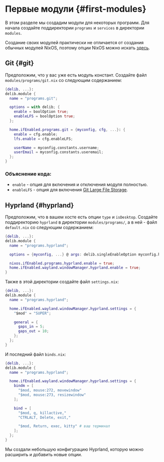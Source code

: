 # Первые модули {#first-modules}
В этом разделе мы создадим модули для некоторых программ. Для начала создайте поддиректории `programs` и `services` в директории `modules`.

Создание своих модулей практически не отличается от создания обычных модулей NixOS, поэтому опции NixOS можно искать [здесь](https://search.nixos.org/options?).

## Git {#git}
Предположим, что у вас уже есть модуль констант. Создайте файл `modules/programs/git.nix` со следующим содержанием:
```nix
{delib, ...}:
delib.module {
  name = "programs.git";

  options = with delib; {
    enable = boolOption true;
    enableLFS = boolOption true;
  };

  home.ifEnabled.programs.git = {myconfig, cfg, ...}: {
    enable = cfg.enable;
    lfs.enable = cfg.enableLFS;

    userName = myconfig.constants.username;
    userEmail = myconfig.constants.useremail;
  };
}
```

### Объяснение кода:
- `enable` - опция для включения и отключения модуля полностью.
- `enableLFS` - опция для включения [Git Large File Storage](https://github.com/git-lfs/git-lfs).

## Hyprland {#hyprland}
Предположим, что в вашем хосте есть опции `type` и `isDesktop`. Создайте поддиректорию `hyprland` в директории `modules/programs/`, а в ней - файл `default.nix` со следующим содержанием:
```nix
{delib, ...}:
delib.module {
  name = "programs.hyprland";

  options = {myconfig, ...} @ args: delib.singleEnableOption myconfig.host.isDesktop args;

  nixos.ifEnabled.programs.hyprland.enable = true;
  home.ifEnabled.wayland.windowManager.hyprland.enable = true;
}
```

Также в этой директории создайте файл `settings.nix`:
```nix
{delib, ...}:
delib.module {
  name = "programs.hyprland";

  home.ifEnabled.wayland.windowManager.hyprland.settings = {
    "$mod" = "SUPER";

    general = {
      gaps_in = 5;
      gaps_out = 10;
    };
  };
}
```

И последний файл `binds.nix`:
```nix
{delib, ...}:
delib.module {
  name = "programs.hyprland";

  home.ifEnabled.wayland.windowManager.hyprland.settings = {
    bindm = [
      "$mod, mouse:272, movewindow"
      "$mod, mouse:273, resizewindow"
    ];

    bind = [
      "$mod, q, killactive,"
      "CTRLALT, Delete, exit,"

      "$mod, Return, exec, kitty" # ваш терминал
    ];
  };
}
```

Мы создали небольшую конфигурацию Hyprland, которую можно расширить и добавить новые опции.
